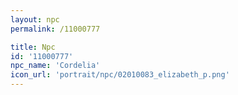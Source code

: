 ```yaml
---
layout: npc
permalink: /11000777

title: Npc
id: '11000777'
npc_name: 'Cordelia'
icon_url: 'portrait/npc/02010083_elizabeth_p.png'
---
```

